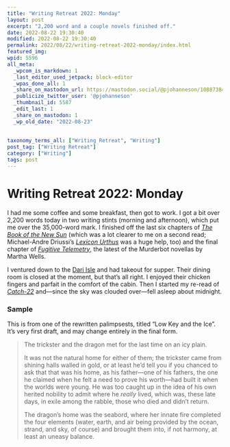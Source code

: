 ```yaml
---
title: "Writing Retreat 2022: Monday"
layout: post
excerpt: "2,200 word and a couple novels finished off."
date: 2022-08-22 19:30:40
modified: 2022-08-22 19:30:40
permalink: 2022/08/22/writing-retreat-2022-monday/index.html
featured_img: 
wpid: 5596
all_meta: 
  _wpcom_is_markdown: 1
  _last_editor_used_jetpack: block-editor
  _wpas_done_all: 1
  _share_on_mastodon_url: https://mastodon.social/@pjohanneson/108873845877554359
  _publicize_twitter_user: '@pjohanneson'
  _thumbnail_id: 5587
  _edit_last: 1
  _share_on_mastodon: 1
  _wp_old_date: "2022-08-23"
  
  
taxonomy_terms_all: ["Writing Retreat", "Writing"]
post_tag: ["Writing Retreat"]
category: ["Writing"]
tags: post
---
```


# Writing Retreat 2022: Monday

I had me some coffee and some breakfast, then got to work. I got a bit over 2,200 words today in two writing stints (morning and afternoon), which put me over the 35,000-word mark. I finished off the last six chapters of *[The Book of the New Sun](https://app.thestorygraph.com/series/4391)* (which was a lot clearer to me on a second read; Michael-Andre Driussi’s *[Lexicon Urthus](https://app.thestorygraph.com/books/b946c900-cc68-4e37-ae0e-1aebb6274b09)* was a huge help, too) and the final chapter of *[Fugitive Telemetry](https://app.thestorygraph.com/books/51ce5ad2-cea4-4604-83c7-b5b2db29984d)*, the latest of the Murderbot novellas by Martha Wells.

I ventured down to the [Dari Isle](https://www.facebook.com/dariisle/) and had takeout for supper. Their dining room is closed at the moment, but that’s all right. I enjoyed their chicken fingers and parfait in the comfort of the cabin. Then I started my re-read of *[Catch-22](https://app.thestorygraph.com/books/88ce8862-a272-44a9-9fdc-64d15e84ead6)* and—since the sky was clouded over—fell asleep about midnight.

### Sample

This is from one of the rewritten palimpsests, titled “Low Key and the Ice”. It’s very first draft, and may change entirely in the final form.

> The trickster and the dragon met for the last time on an icy plain.
> 
> It was not the natural home for either of them; the trickster came from shining halls walled in gold, or at least he’d tell you if you chanced to ask that that was his home, as his father—one of his fathers, the one he claimed when he felt a need to prove his worth—had built it when the worlds were young. He was too caught up in the idea of his own herited nobility to admit where he *really* lived, which was, these late days, in exile among the rabble, those who died and didn’t return.
> 
> The dragon’s home was the seabord, where her innate fire completed the four elements (water, earth, and air being provided by the ocean, strand, and sky, of course) and brought them into, if not harmony, at least an uneasy balance.